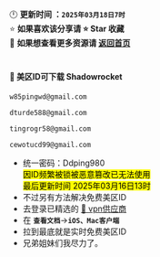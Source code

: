 🕛 **更新时间 ：`2025年03月18日7时`**  
⭐ **如果喜欢该分享请 ⭐ Star 收藏**  
🚀 **如果想查看更多资源请 [返回首页](https://github.com/wangzai69/fanqiang)**

#

#### 🚀 美区ID可下载 Shadowrocket
```
w85pingwd@gmail.com
```
```
dturde588@gmail.com
```
```
tingrogr58@gmail.com
```
```
cewotucd99@gmail.com
```
- 统一密码：Ddping980   
<mark>因ID频繁被锁被恶意篡改已无法使用</mark>    
<mark>最后更新时间 2025年03月16日13时</mark>    
- 不过另有方法解决免费美区ID
- 去登录已精选的 [🚀 vpn供应商](https://cn.992559.xyz/#/register?code=WYvHUyx6) 
- 在 **` 查看文档 `**→**` iOS、Mac客户端 `**
- 拉到最底就是实时免费美区ID
- 兄弟姐妹们我尽力了。  
